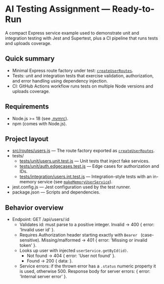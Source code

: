 # AI Testing Assignment — Ready-to-Run

A compact Express service example used to demonstrate unit and integration testing with Jest and Supertest, plus a CI pipeline that runs tests and uploads coverage.

## Quick summary

- Minimal Express route factory under test: [`createUserRoutes`](src/routes/users.js).
- Tests: unit and integration tests that exercise validation, authorization, and error handling using dependency injection.
- CI: GitHub Actions workflow runs tests on multiple Node versions and uploads coverage.

## Requirements

- Node.js >= 18 (see [.nvmrc](.nvmrc)).
- npm (comes with Node.js).

## Project layout

- [src/routes/users.js](src/routes/users.js) — The route factory exported as [`createUserRoutes`](src/routes/users.js).
- tests/
  - [tests/unit/users.unit.test.js](tests/unit/users.unit.test.js) — Unit tests that inject fake services.
  - [tests/unit/auth.edgecases.test.js](tests/unit/auth.edgecases.test.js) — Edge cases for authorization and IDs.
  - [tests/integration/users.int.test.js](tests/integration/users.int.test.js) — Integration-style tests with an in-memory service (see [`makeMemoryUserService`](tests/integration/users.int.test.js)).
- jest.config.js — Jest configuration used by the test runner.
- package.json — Scripts and dependencies.

## Behavior overview

- Endpoint: GET /api/users/:id
  - Validates id: must parse to a positive integer. Invalid -> 400 { error: 'Invalid user id' }.
  - Requires Authorization header starting exactly with `Bearer ` (case-sensitive). Missing/malformed -> 401 { error: 'Missing or invalid token' }.
  - Looks up user with injected `userService.getById(id)`.
    - Not found -> 404 { error: 'User not found' }.
    - Found -> 200 { data: <user> }.
  - Service errors: if the thrown error has a `.status` numeric property it is used, otherwise 500. Response body for server errors: { error: 'Internal server error' }.
